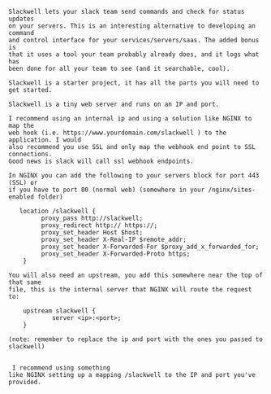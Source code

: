     Slackwell lets your slack team send commands and check for status updates
    on your servers. This is an interesting alternative to developing an command
    and control interface for your services/servers/saas. The added bonus is
    that it uses a tool your team probably already does, and it logs what has
    been done for all your team to see (and it searchable, cool).

    Slackwell is a starter project, it has all the parts you will need to get started.

    Slackwell is a tiny web server and runs on an IP and port.

    I recommend using an internal ip and using a solution like NGINX to map the
    web hook (i.e. https://www.yourdomain.com/slackwell ) to the application. I would
    also recommend you use SSL and only map the webhook end point to SSL connections.
    Good news is slack will call ssl webhook endpoints.

    In NGINX you can add the following to your servers block for port 443 (SSL) or
    if you have to port 80 (normal web) (somewhere in your /nginx/sites-enabled folder)

       location /slackwell {
             proxy_pass http://slackwell;
             proxy_redirect http:// https://;
             proxy_set_header Host $host;
             proxy_set_header X-Real-IP $remote_addr;
             proxy_set_header X-Forwarded-For $proxy_add_x_forwarded_for;
             proxy_set_header X-Forwarded-Proto https;
        }

    You will also need an upstream, you add this somewhere near the top of that same
    file, this is the internal server that NGINX will route the request to:

        upstream slackwell {
                server <ip>:<port>;
        }

    (note: remember to replace the ip and port with the ones you passed to slackwell)


     I recommend using something
    like NGINX setting up a mapping /slackwell to the IP and port you've provided.
